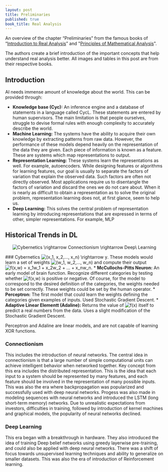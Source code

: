 ```yaml
---
layout: post
title: Preliminaries
published: true
book_title: Real Analysis
---
```


An overview of the chapter “Preliminaries” from the famous books of “[Introduction to Real Analysis](http://www.uop.edu.pk/ocontents/G.%20Bartle%20,%20R.%20Sherbert,%20%E2%80%9CIntroduction%20to%20Real%20Analysis.pdf)” and "[Principles of Mathematical Analysis](https://web.math.ucsb.edu/~agboola/teaching/2021/winter/122A/rudin.pdf)".
<!--break-->
The authors create a brief introduction of the important concepts that help understand real analysis better. All images and tables in this post are from their respective books.

## Introduction

AI needs immense amount of knowledge about the world. This can be provided through:
* <b>Knowledge base (Cyc):</b> An inference engine and a database of statements in a language called CycL. These statements are entered by human supervisors. The main limitation is that people ourselves, struggle to devise formal rules with enough complexity to accurately describe the world.
* <b>Machine Learning:</b> The systems have the ability to acquire their own knowledge by extracting patterns from raw data. However, the performance of these models depend heavily on the representation of the data they are given. Each piece of information is known as a feature. These are systems which map representations to output.
* <b>Representation Learning:</b> These systems learn the representations as well. For example, autoencoders. While designing features or algorithms for learning features, our goal is usually to separate the factors of variation that explain the observed data. Such factors are often not directly observed. Most applications require us to disentangle the factors of variation and discard the ones we do not care about. When it is nearly as difficult to obtain a representation as to solve the original problem, representation learning does not, at first glance, seem to help us.
* <b>Deep Learning:</b> This solves the central problem of representation learning by introducing representations that are expressed in terms of other, simpler representations. For example, MLP

## Historical Trends in DL

<p align="center">
<img src="https://latex.codecogs.com/svg.latex?Cybernetics&space;\rightarrow&space;Connectionism&space;\rightarrow&space;Deep\&space;Learning" title="Cybernetics \rightarrow Connectionism \rightarrow Deep\ Learning" />
</p>
### Cybernetics
<img src="https://latex.codecogs.com/svg.latex?\inline&space;(x_1,&space;x_2,...,&space;x_n)&space;\rightarrow&space;y" title="(x_1, x_2,..., x_n) \rightarrow y" />. These models would learn a set of weights <img src="https://latex.codecogs.com/svg.latex?\inline&space;(w_1,&space;w_2,...,&space;w_n)" title="(w_1, w_2,..., w_n)" /> and compute their output <img src="https://latex.codecogs.com/svg.latex?\inline&space;f(x,w)&space;=&space;x_1w_1&space;&plus;&space;x_2w_2&space;&plus;&space;...&space;&plus;&space;x_nw_n" title="f(x,w) = x_1w_1 + x_2w_2 + ... + x_nw_n" />.
  * <b>McCullochs-Pitts Neuron:</b> An early model of brain function. Recognize different categories by testing whether <img src="https://latex.codecogs.com/svg.latex?\inline&space;f(x,w)" title="f(x,w)" /> is positive or negative. Of course, for the model to correspond to the desired definition of the categories, the weights needed to be set correctly. These weights could be set by the human operator.
  * <b>Perceptron:</b> The first model that could learn the weights defining the categories given examples of inputs. Used Stochastic Gradient Descent.
  * <b>Adaptive Linear Elementt (Adaline):</b> Returns the value of <img src="https://latex.codecogs.com/svg.latex?\inline&space;f(x)" title="f(x)" /> itself to predict a real numbers from the data. Uses a slight modification of the Stochastic Gradient Descent.

Perceptron and Adaline are  linear models, and are not capable of learning XOR functions.

### Connectionism
This includes the introduction of neural networks. The central idea in connectionism is that a large number of simple computational units can achieve intelligent behavior when networked together. Key concept from this era includes the distributed representation. This is the idea that each input to a system should be represented by many features, and each feature should be involved in the representation of many possible inputs. This was also the era where backpropagation was popularized and successfully used with deep neural networks. Progess was also made in modeling sequences with neural networks and introduced the LSTM (long short-term memory) networks. Due to unrealistic expectations from investors, difficulties in training, followed by introduction of kernel machines and graphical models, the popularity of neural networks declined.
### Deep Learning
This era began with a breakthrough in hardware. They also introduced the idea of training Deep belief networks using greedy layerwise pre-training, and could also be applied with deep neural networks. There was a shift of focus towards unsupervised learning techniques and ability to generalize on smaller datasets. This was also the era of introduction of Reinforcement learning.
